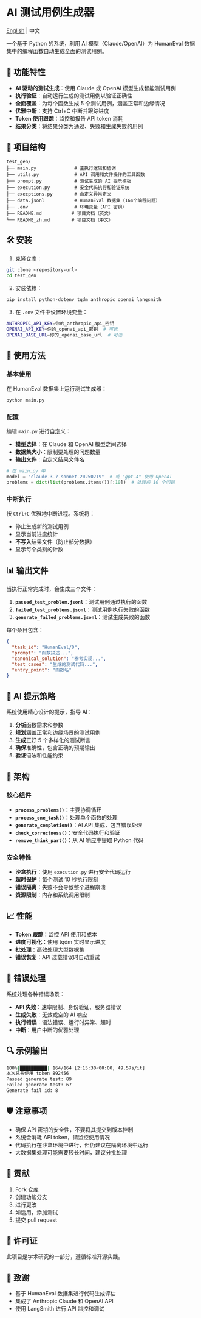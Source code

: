 # AI 测试用例生成器

[English](README.md) | 中文

一个基于 Python 的系统，利用 AI 模型（Claude/OpenAI）为 HumanEval 数据集中的编程函数自动生成全面的测试用例。

## 🚀 功能特性

- **AI 驱动的测试生成**：使用 Claude 或 OpenAI 模型生成智能测试用例
- **执行验证**：自动运行生成的测试用例以验证正确性
- **全面覆盖**：为每个函数生成 5 个测试用例，涵盖正常和边缘情况
- **优雅中断**：支持 Ctrl+C 中断并跟踪进度
- **Token 使用跟踪**：监控和报告 API token 消耗
- **结果分类**：将结果分类为通过、失败和生成失败的用例

## 📁 项目结构

```
test_gen/
├── main.py              # 主执行逻辑和协调
├── utils.py             # API 调用和文件操作的工具函数
├── prompt.py            # 测试生成的 AI 提示模板
├── execution.py         # 安全代码执行和验证系统
├── execptions.py        # 自定义异常定义
├── data.jsonl           # HumanEval 数据集（164个编程问题）
├── .env                 # 环境变量（API 密钥）
├── README.md           # 项目文档（英文）
└── README_zh.md        # 项目文档（中文）
```

## 🛠️ 安装

1. 克隆仓库：
```bash
git clone <repository-url>
cd test_gen
```

2. 安装依赖：
```bash
pip install python-dotenv tqdm anthropic openai langsmith
```

3. 在 `.env` 文件中设置环境变量：
```bash
ANTHROPIC_API_KEY=你的_anthropic_api_密钥
OPENAI_API_KEY=你的_openai_api_密钥  # 可选
OPENAI_BASE_URL=你的_openai_base_url  # 可选
```

## 🎯 使用方法

### 基本使用

在 HumanEval 数据集上运行测试生成器：

```bash
python main.py
```

### 配置

编辑 `main.py` 进行自定义：

- **模型选择**：在 Claude 和 OpenAI 模型之间选择
- **数据集大小**：限制要处理的问题数量
- **输出文件**：自定义结果文件名

```python
# 在 main.py 中
model = "claude-3-7-sonnet-20250219"  # 或 "gpt-4" 使用 OpenAI
problems = dict(list(problems.items())[:10])  # 处理前 10 个问题
```

### 中断执行

按 `Ctrl+C` 优雅地中断进程。系统将：
- 停止生成新的测试用例
- 显示当前进度统计
- **不写入**结果文件（防止部分数据）
- 显示每个类别的计数

## 📊 输出文件

当执行正常完成时，会生成三个文件：

1. **`passed_test_problem.jsonl`**：测试用例通过执行的函数
2. **`failed_test_problems.jsonl`**：测试用例执行失败的函数
3. **`generate_failed_problems.jsonl`**：测试生成失败的函数

每个条目包含：
```json
{
  "task_id": "HumanEval/0",
  "prompt": "函数描述...",
  "canonical_solution": "参考实现...",
  "test_cases": "生成的测试代码...",
  "entry_point": "函数名"
}
```

## 🧠 AI 提示策略

系统使用精心设计的提示，指导 AI：

1. **分析**函数需求和参数
2. **规划**涵盖正常和边缘场景的测试用例
3. **生成**正好 5 个多样化的测试断言
4. **确保**准确性，包含正确的预期输出
5. **验证**语法和性能约束

## 🔧 架构

### 核心组件

- **`process_problems()`**：主要协调循环
- **`process_one_task()`**：处理单个函数的处理
- **`generate_completion()`**：AI API 集成，包含错误处理
- **`check_correctness()`**：安全代码执行和验证
- **`remove_think_part()`**：从 AI 响应中提取 Python 代码

### 安全特性

- **沙盒执行**：使用 `execution.py` 进行安全代码运行
- **超时保护**：每个测试 10 秒执行限制
- **错误隔离**：失败不会导致整个进程崩溃
- **资源限制**：内存和系统调用限制

## 📈 性能

- **Token 跟踪**：监控 API 使用和成本
- **进度可视化**：使用 tqdm 实时显示进度
- **批处理**：高效处理大型数据集
- **错误恢复**：API 过载错误时自动重试

## 🚨 错误处理

系统处理各种错误场景：

- **API 失败**：速率限制、身份验证、服务器错误
- **生成失败**：无效或空的 AI 响应
- **执行错误**：语法错误、运行时异常、超时
- **中断**：用户中断的优雅处理

## 🔍 示例输出

```bash
100%|██████████| 164/164 [2:15:30<00:00, 49.57s/it]
本次总共使用 token 892456
Passed generate test: 89
Failed generate test: 67
Generate fail id: 8
```

## 🛡️ 注意事项

- 确保 API 密钥的安全性，不要将其提交到版本控制
- 系统会消耗 API token，请监控使用情况
- 代码执行在沙盒环境中进行，但仍建议在隔离环境中运行
- 大数据集处理可能需要较长时间，建议分批处理

## 🤝 贡献

1. Fork 仓库
2. 创建功能分支
3. 进行更改
4. 如适用，添加测试
5. 提交 pull request

## 📄 许可证

此项目是学术研究的一部分，遵循标准开源实践。

## 🙏 致谢

- 基于 HumanEval 数据集进行代码生成评估
- 集成了 Anthropic Claude 和 OpenAI API
- 使用 LangSmith 进行 API 监控和调试